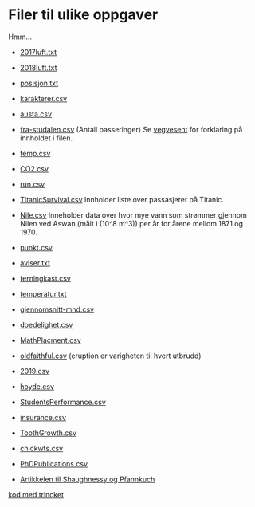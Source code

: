 # Filer til ulike oppgaver

Hmm... 

* [2017luft.txt](2017luft.txt)
* [2018luft.txt](../Data/2018luft.txt)
* [posisjon.txt](Data/posisjon.txt)
* [karakterer.csv](Data/karakterer.csv)
* [austa.csv](https://vincentarelbundock.github.io/Rdatasets/csv/fpp2/austa.csv)
* [fra-studalen.csv](Data/fra-studalen.csv) (Antall passeringer)
Se [vegvesent](https://www.vegvesen.no/trafikkdata/start/om-trafikkdata#om-eksport) for forklaring på innholdet i filen.
* [temp.csv](Data/temp.csv)
* [CO2.csv](Data/CO2.csv)
* [run.csv](Data/run.csv)
* [TitanicSurvival.csv](https://vincentarelbundock.github.io/Rdatasets/csv/carData/TitanicSurvival.csv) Innholder liste over passasjerer på Titanic.
* [Nile.csv](https://vincentarelbundock.github.io/Rdatasets/csv/datasets/Nile.csv) Inneholder data over hvor mye vann som strømmer gjennom Nilen ved Aswan (målt i \(10^8 m^3\)) per år for årene mellom 1871 og 1970.
* [punkt.csv](Data/punkt.csv)
* [aviser.txt](Data/aviser.txt)
* [terningkast.csv](Data/terningkast.csv)  
* [temperatur.txt](Data/temperatur.txt)
* [gjennomsnitt-mnd.csv](Data/gjennomsnitt-mnd.csv)
* [doedelighet.csv](Data/doedelighet.csv)
* [MathPlacment.csv](https://vincentarelbundock.github.io/Rdatasets/csv/Stat2Data/MathPlacement.csv)
* [oldfaithful.csv](Data/faithful.csv) (eruption er varigheten til hvert utbrudd)
* [2019.csv](Data/2019.csv)
* [hoyde.csv](Data/hoyde.csv)
* [StudentsPerformance.csv](Data/StudentsPerformance.csv)
* [insurance.csv](https://raw.githubusercontent.com/stedy/Machine-Learning-with-R-datasets/master/insurance.csv)
* [ToothGrowth.csv](https://vincentarelbundock.github.io/Rdatasets/csv/datasets/ToothGrowth.csv)
* [chickwts.csv](https://vincentarelbundock.github.io/Rdatasets/csv/datasets/chickwts.csv)
* [PhDPublications.csv](https://vincentarelbundock.github.io/Rdatasets/csv/AER/PhDPublications.csv)


* [Artikkelen til Shaughnessy og Pfannkuch](http://www.web.pdx.edu/~jfreder/M212/oldfaithful.pdf)


[kod med trincket](program.html)
